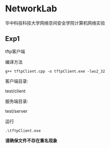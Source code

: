 # NetworkLab
华中科技科技大学网络空间安全学院计算机网络实验

## Exp1

tftp客户端

编译方法

    g++ tftpClient.cpp -o tftpClient.exe -lws2_32

客户端目录: 

test/client

服务端目录:

test/server

运行

    .\tftpClient.exe


**请确保文件不存在重名现象**



